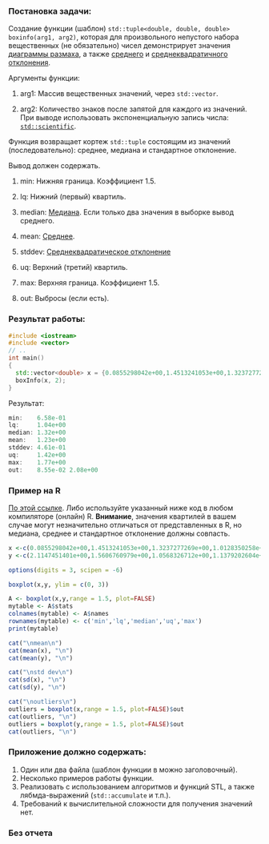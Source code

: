 ### Постановка задачи: ###

Создание функции (шаблон) `std::tuple<double, double, double> boxinfo(arg1, arg2)`, которая для произвольного непустого набора вещественных (не обязательно) чисел демонстрирует значения [диаграммы размаха](https://ru.wikipedia.org/wiki/%D0%AF%D1%89%D0%B8%D0%BA_%D1%81_%D1%83%D1%81%D0%B0%D0%BC%D0%B8), а также [среднего](https://ru.wikipedia.org/wiki/%D0%A1%D1%80%D0%B5%D0%B4%D0%BD%D0%B5%D0%B5_%D0%B0%D1%80%D0%B8%D1%84%D0%BC%D0%B5%D1%82%D0%B8%D1%87%D0%B5%D1%81%D0%BA%D0%BE%D0%B5) и [среднеквадратичного отклонения](https://ru.wikipedia.org/wiki/%D0%A1%D1%80%D0%B5%D0%B4%D0%BD%D0%B5%D0%BA%D0%B2%D0%B0%D0%B4%D1%80%D0%B0%D1%82%D0%B8%D1%87%D0%B5%D1%81%D0%BA%D0%BE%D0%B5_%D0%BE%D1%82%D0%BA%D0%BB%D0%BE%D0%BD%D0%B5%D0%BD%D0%B8%D0%B5). 

Аргументы функции:

1. arg1: Массив вещественных значений, через `std::vector`. 

2. arg2: Количество знаков после запятой для каждого из значений. При выводе использовать экспоненциальную запись числа: [`std::scientific`](https://en.cppreference.com/w/cpp/io/manip/fixed).

Функция возвращает кортеж `std::tuple` состоящим из значений (последовательно): среднее, медиана и стандартное отклонение.

Вывод должен содержать.

1. min: Нижняя граница. Коэффициент 1.5.

2. lq: Нижний (первый) квартиль.

3. median: [Медиана](https://ru.wikipedia.org/wiki/%D0%9C%D0%B5%D0%B4%D0%B8%D0%B0%D0%BD%D0%B0_(%D1%81%D1%82%D0%B0%D1%82%D0%B8%D1%81%D1%82%D0%B8%D0%BA%D0%B0)). Если только два значения в выборке вывод среднего.

4. mean: [Среднее](https://ru.wikipedia.org/wiki/%D0%A1%D1%80%D0%B5%D0%B4%D0%BD%D0%B5%D0%B5_%D0%B0%D1%80%D0%B8%D1%84%D0%BC%D0%B5%D1%82%D0%B8%D1%87%D0%B5%D1%81%D0%BA%D0%BE%D0%B5).

5. stddev: [Среднеквадратическое отклонение
](https://ru.wikipedia.org/wiki/%D0%A1%D1%80%D0%B5%D0%B4%D0%BD%D0%B5%D0%BA%D0%B2%D0%B0%D0%B4%D1%80%D0%B0%D1%82%D0%B8%D1%87%D0%B5%D1%81%D0%BA%D0%BE%D0%B5_%D0%BE%D1%82%D0%BA%D0%BB%D0%BE%D0%BD%D0%B5%D0%BD%D0%B8%D0%B5)

6. uq: Верхний (третий) квартиль.

7. max: Верхняя граница. Коэффициент 1.5.

8. out: Выбросы (если есть).


### Результат работы: ###

```cpp
#include <iostream>
#include <vector>
// ..
int main()
{
  std::vector<double> x = {0.0855298042e+00,1.4513241053e+00,1.3237277269e+00,1.0128350258e+00,1.4122089148e+00,6.5826654434e-01,2.0795986652e+00,1.0230206251e+00,1.4231411219e+00,1.1091691256e+00,1.7714337111e+00,1.3986129761e+00,1.0640757084e+00,1.4216910601e+00,1.2402026653e+00};
  boxInfo(x, 2);
}
```
Результат:
```c
min:    6.58e-01
lq:     1.04e+00
median: 1.32e+00
mean:   1.23e+00
stddev: 4.61e-01
uq:     1.42e+00
max:    1.77e+00
out:    8.55e-02 2.08e+00 
```
### Пример на R ###
 
[По этой ссылке](https://www.mycompiler.io/view/5XcsOEV). 
Либо используйте указанный ниже код в любом компиляторе (онлайн) R. **Внимание**, значения квартилей в вашем случае могут незначительно отличаться от представленных в R, но  медиана, среднее и стандартное отклонение должны совпасть.
```R
x <-c(0.0855298042e+00,1.4513241053e+00,1.3237277269e+00,1.0128350258e+00,1.4122089148e+00,6.5826654434e-01,2.0795986652e+00,1.0230206251e+00,1.4231411219e+00,1.1091691256e+00,1.7714337111e+00,1.3986129761e+00,1.0640757084e+00,1.4216910601e+00,1.2402026653e+00)
y <-c(2.1147451401e+00,1.5606760979e+00,1.0568326712e+00,1.1379202604e+00,8.5802090168e-01,1.2779158354e+00,1.1540910006e+00,2.2799887657e+00,1.5069425106e+00,2.4955313206e+00,1.1681622267e+00,1.3716301918e+00,1.3439905643e+00,8.5801953077e-01,1.5243546963e+00)

options(digits = 3, scipen = -6)

boxplot(x,y, ylim = c(0, 3))

A <- boxplot(x,y,range = 1.5, plot=FALSE)
mytable <- A$stats
colnames(mytable) <- A$names
rownames(mytable) <- c('min','lq','median','uq','max')
print(mytable)

cat("\nmean\n")
cat(mean(x), "\n")
cat(mean(y), "\n")

cat("\nstd dev\n")
cat(sd(x), "\n")
cat(sd(y), "\n")

cat("\noutliers\n")
outliers = boxplot(x,range = 1.5, plot=FALSE)$out
cat(outliers, "\n")
outliers = boxplot(y,range = 1.5, plot=FALSE)$out
cat(outliers, "\n")
```

### Приложение должно содержать: ###

1. Один или два файла (шаблон функции в можно заголовочный).
2. Несколько примеров работы функции.
3. Реализовать с использованием алгоритмов и функций STL, а также лябмда-выражений (`std::accumulate` и т.п.).
4. Требований к вычислительной сложности для получения значений нет.

### Без отчета
